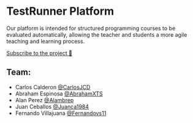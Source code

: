 # TestRunner Platform

Our platform is intended for structured programming courses to be evaluated automatically, allowing the teacher and students a more agile teaching and learning process.

[Subscribe to the project 💫](https://github.com/AbrahamXTS/Bagan/subscription "Recibe todas las notificaciones")

## Team:

- Carlos Calderon [@CarlosJCD](https://github.com/ "Click Aquí")
- Abraham Espinosa [@AbrahamXTS](https://github.com/AbrahamXTS "Click Aquí")
- Alan Perez [@Alambrep](https://github.com/ "Click Aquí")
- Juan Ceballos [@Juanca1984](https://github.com/ "Click Aquí")
- Fernando Villajuana [@Fernandovs11](https://github.com/ "Click Aquí")
